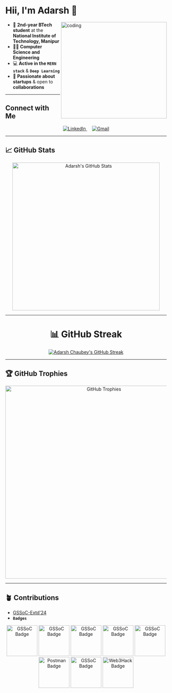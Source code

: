 # Hii, I'm Adarsh 👋
<img align="right" alt="coding" height="300" width="330" src="https://user-images.githubusercontent.com/74038190/229223263-cf2e4b07-2615-4f87-9c38-e37600f8381a.gif">

- 🌟 **2nd-year BTech student** at the **National Institute of Technology, Manipur**  
- 👨‍💻 **Computer Science and Engineering**  
- 💻 **Active in the `MERN stack`** & **`Deep Learning`**  
- 🚀 **Passionate about startups** & open to **collaborations**

---

## **Connect with Me**
<p align="center">
<a href="https://www.linkedin.com/in/adarsh-chaubey/" target="_blank">
<img src="https://img.shields.io/badge/LinkedIn-0077B5?style=for-the-badge&logo=linkedin&logoColor=white" alt="LinkedIn" />
</a> &nbsp;&nbsp;&nbsp;  
<a href="mailto:0310adarshchaubey@gmail.com" target="_blank">
<img src="https://img.shields.io/badge/Gmail-D14836?style=for-the-badge&logo=gmail&logoColor=white" alt="Gmail" />
</a>  
</p>

---

## 📈 GitHub Stats

<p align="center">
  <img src="https://github-readme-stats.vercel.app/api?username=Adarsh-Chaubey03&show_icons=true&theme=chartreuse-dark&include_all_commits=true&count_private=true" alt="Adarsh's GitHub Stats" width="460" />
</p>

---

<div align="center">
  <h1>📊 GitHub Streak</h1>
  <a href="https://github.com/Adarsh-Chaubey03">
    <img src="https://streak-stats.demolab.com?user=Adarsh-Chaubey03&theme=light&hide_border=true" alt="Adarsh Chaubey's GitHub Streak" />
  </a>
</div>

---

## 🏆 GitHub Trophies

<p align="center">
  <img src="https://github-profile-trophy.vercel.app/?username=Adarsh-Chaubey03&theme=darkhub&no-frame=true&row=1&column=6" alt="GitHub Trophies" width="600" />
</p>

---

## 🪴 Contributions
- [GSSoC-Extd'24](https://github.com/GSSoC24)  
- **`Badges`**  

<div align="center">
<img src="https://gssoc.girlscript.tech/badges/1.png" alt="GSSoC Badge" width="96" />
<img src="https://gssoc.girlscript.tech/badges/2.png" alt="GSSoC Badge" width="96" />
<img src="https://gssoc.girlscript.tech/badges/3.png" alt="GSSoC Badge" width="96" />
<img src="https://gssoc.girlscript.tech/badges/4.png" alt="GSSoC Badge" width="96" />
<img src="https://gssoc.girlscript.tech/badges/5.png" alt="GSSoC Badge" width="96" />
<img src="https://gssoc.girlscript.tech/badges/postman.png" alt="Postman Badge" width="96" />
<img src="https://gssoc.girlscript.tech/badges/6.png" alt="GSSoC Badge" width="96" />
<img src="https://gssoc.girlscript.tech/badges/web3hack.png" alt="Web3Hack Badge" width="96" />
</div>
